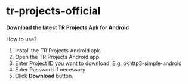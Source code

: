 # tr-projects-official
**Download the latest TR Projects Apk for Android**

How to use?
1. Install the TR Projects Android apk.
2. Open the TR Projects Android app.
3. Enter Project ID you want to download. E.g. okhttp3-simple-android
4. Enter Password if necessary
5. Click **Download** button.
